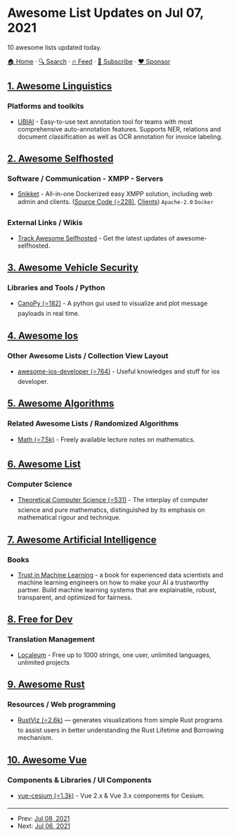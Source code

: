 # Awesome List Updates on Jul 07, 2021

10 awesome lists updated today.

[🏠 Home](/README.md) · [🔍 Search](https://www.trackawesomelist.com/search/) · [🔥 Feed](https://www.trackawesomelist.com/rss.xml) · [📮 Subscribe](https://trackawesomelist.us17.list-manage.com/subscribe?u=d2f0117aa829c83a63ec63c2f&id=36a103854c) · [❤️  Sponsor](https://github.com/sponsors/theowenyoung)



## [1. Awesome Linguistics](/content/theimpossibleastronaut/awesome-linguistics/README.md)

### Platforms and toolkits

*   [UBIAI](https://ubiai.tools/) - Easy-to-use text annotation tool for teams with most comprehensive auto-annotation features. Supports NER, relations and document classification as well as OCR annotation for invoice labeling.

## [2. Awesome Selfhosted](/content/awesome-selfhosted/awesome-selfhosted/README.md)

### Software / Communication - XMPP - Servers

*   [Snikket](https://snikket.org/) - All-in-one Dockerized easy XMPP solution, including web admin and clients. ([Source Code (⭐228)](https://github.com/snikket-im/snikket-server), [Clients](https://snikket.org/app/)) `Apache-2.0` `Docker`

### External Links / Wikis

*   [Track Awesome Selfhosted](https://www.trackawesomelist.com/awesome-selfhosted/awesome-selfhosted/) - Get the latest updates of awesome-selfhosted.

## [3. Awesome Vehicle Security](/content/jaredthecoder/awesome-vehicle-security/README.md)

### Libraries and Tools / Python

*   [CanoPy (⭐182)](https://github.com/tbruno25/canopy) - A python gui used to visualize and plot message payloads in real time.

## [4. Awesome Ios](/content/vsouza/awesome-ios/README.md)

### Other Awesome Lists / Collection View Layout

*   [awesome-ios-developer (⭐764)](https://github.com/jphong1111/awesome-ios-developer) - Useful knowledges and stuff for ios developer.

## [5. Awesome Algorithms](/content/tayllan/awesome-algorithms/README.md)

### Related Awesome Lists / Randomized Algorithms

*   [Math (⭐7.5k)](https://github.com/rossant/awesome-math#readme) - Freely available lecture notes on mathematics.

## [6. Awesome List](/content/sindresorhus/awesome/README.md)

### Computer Science

*   [Theoretical Computer Science (⭐531)](https://github.com/mostafatouny/awesome-theoretical-computer-science#readme) - The interplay of computer science and pure mathematics, distinguished by its emphasis on mathematical rigour and technique.

## [7. Awesome Artificial Intelligence](/content/owainlewis/awesome-artificial-intelligence/README.md)

### Books

*   [Trust in Machine Learning](https://www.manning.com/books/trust-in-machine-learning) - a book for experienced data scientists and machine learning engineers on how to make your AI a trustworthy partner. Build machine learning systems that are explainable, robust, transparent, and optimized for fairness.

## [8. Free for Dev](/content/ripienaar/free-for-dev/README.md)

### Translation Management

*   [Localeum](https://localeum.com) - Free up to 1000 strings, one user, unlimited languages, unlimited projects

## [9. Awesome Rust](/content/rust-unofficial/awesome-rust/README.md)

### Resources / Web programming

*   [RustViz (⭐2.6k)](https://github.com/rustviz/rustviz) — generates visualizations from simple Rust programs to assist users in better understanding the Rust Lifetime and Borrowing mechanism.

## [10. Awesome Vue](/content/vuejs/awesome-vue/README.md)

### Components & Libraries / UI Components

*   [vue-cesium (⭐1.3k)](https://github.com/zouyaoji/vue-cesium) - Vue 2.x & Vue 3.x components for Cesium.

---

- Prev: [Jul 08, 2021](/content/2021/07/08/README.md)
- Next: [Jul 06, 2021](/content/2021/07/06/README.md)